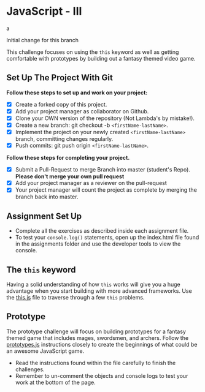 # JavaScript - III
a







Initial change for this branch


This challenge focuses on using the `this` keyword as well as getting comfortable with prototypes by building out a fantasy themed video game.

## Set Up The Project With Git

**Follow these steps to set up and work on your project:**

* [x] Create a forked copy of this project.
* [x] Add your project manager as collaborator on Github.
* [x] Clone your OWN version of the repository (Not Lambda's by mistake!).
* [x] Create a new branch: git checkout -b `<firstName-lastName>`.
* [x] Implement the project on your newly created `<firstName-lastName>` branch, committing changes regularly.
* [x] Push commits: git push origin `<firstName-lastName>`.

**Follow these steps for completing your project.**

* [x] Submit a Pull-Request to merge <firstName-lastName> Branch into master (student's  Repo). **Please don't merge your own pull request**
* [x] Add your project manager as a reviewer on the pull-request
* [x] Your project manager will count the project as complete by merging the branch back into master.

## Assignment Set Up

* Complete all the exercises as described inside each assignment file.
* To test your `console.log()` statements, open up the index.html file found in the assignments folder and use the developer tools to view the console.  

## The `this` keyword

Having a solid understanding of how `this` works will give you a huge advantage when you start building with more advanced frameworks. Use the [this.js](assignments/this.js) file to traverse through a few `this` problems.

## Prototype

The prototype challenge will focus on building prototypes for a fantasy themed game that includes mages, swordsmen, and archers.  Follow the [prototypes.js](assignments/this.js) instructions closely to create the beginnings of what could be an awesome JavaScript game.

* Read the instructions found within the file carefully to finish the challenges. 
* Remember to un-comment the objects and console logs to test your work at the bottom of the page.
